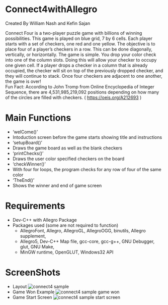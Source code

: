 # Connect4withAllegro 
Created By William Nash and Kefin Sajan

Connect Four is a two-player puzzle game with billions of winning possibilities. This game is played on blue grid, 7 by 6 cells. 
Each player starts with a set of checkers, one red and one yellow. The objective is to place four of a player’s checkers in a row.
This can be done diagonally, vertically, or horizontally. The game is simple. You drop your color check into one of the column slots. Doing this will allow your checker to occupy one given cell. If a player drops a checker in a column that is already occupied, the checker will sit on top of the previously dropped checker, and they will continue to stack. Once four checkers are adjacent to one another, the game is over!    
Fun Fact: According to John Tromp from Online Encyclopedia of Integer Sequence, there are 4,531,985,219,092 positions depending on how many of the circles are filled with checkers.   ( https://oeis.org/A212693 )

# Main Functions 
 - ‘welCome()’ 
  - Intoduction screen before the game starts showing title and instructions  
 - ‘setupBoard()’ 
  - Draws the game board as well as the blank checkers 
 - ‘printChecks()’ 
  - Draws the user color specified checkers on the board 
 - ‘checkWinner()’ 
  - With four for loops, the program checks for any row of four of the same color 
 - ‘TheEnd()’ 
  - Shows the winner and end of game screen 

# Requirements
- Dev-C++ with Allegro Package 
 - Packages used (some are not required to function)
   - AllegroFont, Allegro, AllegroGL, AllegroOGG, binutils, Allegro supplement, 
   - Allegro5, Dev-C++ Map file, gcc-core, gcc-g++, GNU Debugger, glut, GNU Make, 
   - MinGW runtime, OpenGLUT, Windows32 API

# ScreenShots
 - Layout
![connect4 sample](https://user-images.githubusercontent.com/23088470/48498035-5269a000-e803-11e8-8ece-171d483c7c40.PNG)
 - Game Won Example
![connect4 sample game won](https://user-images.githubusercontent.com/23088470/48498036-5269a000-e803-11e8-8e09-f0da962c1def.PNG)
 - Game Start Screen 
![connect4 sample start screen](https://user-images.githubusercontent.com/23088470/48498037-5269a000-e803-11e8-8d40-cd790cdd1ca8.PNG)

